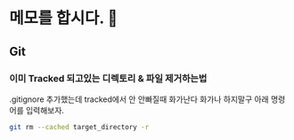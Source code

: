 # 메모를 합시다. 📝

## Git

### 이미 Tracked 되고있는 디렉토리 & 파일 제거하는법

.gitignore 추가했는데 tracked에서 안 안빠질때 화가난다 화가나 하지말구 아래 명령어를 입력해보자.

``` bash
git rm --cached target_directory -r 
```